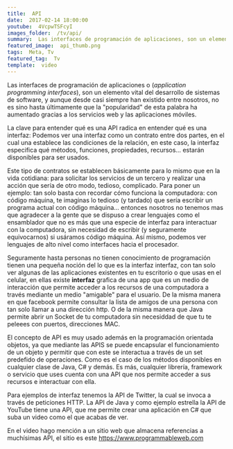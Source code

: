 ```yaml
---
title:  API
date:  2017-02-14 18:00:00
youtube:  4VcpwTSFcyI
images_folder:  /tv/api/
summary:  Las interfaces de programación de aplicaciones, son un elemento vital del desarrollo de sistemas de software, y aunque desde casi siempre han existido entre nosotros, no es sino hasta últimamente que la &quot;popularidad&quot; de esta palabra ha aumentado gracias a los servicios web y las aplicaciones móviles.
featured_image:  api_thumb.png
tags:  Meta, Tv
featured_tag:  Tv
template:  video
---
```


Las interfaces de programación de aplicaciones o (*application programming interfaces*), son un elemento vital del desarrollo de sistemas de software, y aunque desde casi siempre han existido entre nosotros, no es sino hasta últimamente que la "popularidad" de esta palabra ha aumentado gracias a los servicios web y las aplicaciones móviles.  

La clave para entender qué es una API radica en entender qué es una interfaz: Podemos ver una interfaz como un contrato entre dos partes, en el cual una establece las condiciones de la relación, en este caso, la interfaz especifica qué métodos, funciones, propiedades, recursos… estarán disponibles para ser usados.  

Este tipo de contratos se establecen básicamente para lo mismo que en la vida cotidiana: para solicitar los servicios de un tercero y realizar una acción que sería de otro modo, tedioso, complicado. Para poner un ejemplo: tan solo basta con recordar cómo funciona la computadora: con código máquina, te imaginas lo tedioso (y tardado) que sería escribir un programa actual con código máquina… entonces nosotros no tenemos mas que agradecer a la gente que se dispuso a crear lenguajes como el ensamblador que no es más que una especie de interfaz para interactuar con la computadora, sin necesidad de escribir (y seguramente equivocarnos) si usáramos código máquina. Así mismo, podemos ver lenguajes de alto nivel como interfaces hacia el procesador.  

Seguramente hasta personas no tienen conocimiento de programación tienen una pequeña noción del lo que es la interfaz interfaz, con tan solo ver algunas de las aplicaciones existentes en tu escritorio o que usas en el celular, en ellas existe **interfaz** grafica de una app que es un medio de interacción que permite acceder a los recursos de una computadora a través mediante un medio "amigable" para el usuario. De la misma manera en que facebook permite consultar la lista de amigos de una persona con tan solo llamar a una dirección http. O de la misma manera que Java permite abrir un Socket de tu computadora sin necesiddad de que tu te peleees con puertos, direcciones MAC.  

El concepto de API es muy usado además en la programación orientada objetos, ya que mediante las APIS se puede encapsular el funcionamiento de un objeto y permitir que con este se interactua a través de un set predefido de operaciones. Como es el caso de los métodos disponibles en cualquier clase de Java, C# y demás. Es más, cualquier librería, framework o servicio que uses cuenta con una API que nos permite acceder a sus recursos e interactuar con ella. 

Para ejemplos de interfaz tenemos la API de Twitter, la cual se invoca a través de peticiones HTTP. La API de Java y como ejemplo estrella la API de YouTube tiene una API, que me permite crear una aplicación en C# que suba un video como el que acabas de ver.   

En el video hago mención a un sitio web que almacena referencias a muchísimas API, el sitio es este <a href="https://www.programmableweb.com" target="_blank">https://www.programmableweb.com</a>